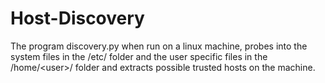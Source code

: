 # Host-Discovery
The program discovery.py when run on a linux machine, probes into the system files in the /etc/ folder and the user specific files in the /home/&lt;user>/ folder and extracts possible trusted hosts on the machine.

